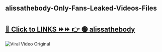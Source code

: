 
 ## alissathebody-Only-Fans-Leaked-Videos-Files

# <h2><a href="https://mediaupload.pro?alissathebody">🔗 Click to LINKS ⏩⏩ 👉 🟢 alissathebody </a></h2>

<a href="https://mediaupload.pro?alissathebody" rel="nofollow" data-target="animated-image.originalLink"><img src="https://i.ibb.co.com/xMMVF88/686577567.gif" alt="Viral Video Original" style="max-width: 100%; display: inline-block;" data-target="animated-image.originalImage"></a>